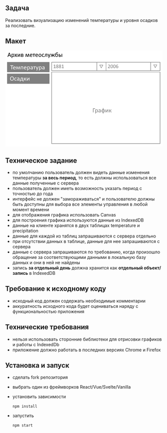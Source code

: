 ## Задача

Реализовать визуализацию изменений температуры и уровня осадков за последние.

## Макет

![image](design.png)

## Техническое задание

-   по умолчанию пользователь должен видеть данные изменения температуры **за весь период**, то есть должны использоваться все данные полученные с сервера
-   пользователь должен иметь возможность указать период с точностью до года
-   интерфейс не должен "замораживаться" и пользователю должны быть доступны для выбора все элементы управления в любой момент времени
-   для отображения графика использовать Canvas
-   для построения графика используются данные из IndexedDB
-   данные на клиенте хранятся в двух таблицах temperature и precipitation
-   данные для каждой из таблиц запрашиваются с сервера отдельно
-   при отсутствии данных в таблице, данные для нее запрашиваются с сервера
-   данные с сервера запрашиваются по требованию, когда произошло обращение за соответствующими данными в локальную базу данных и они в ней не найдены
-   запись **за отдельный день** должна хранится как **отдельный объект/запись** в IndexedDB

## Требование к исходному коду

-   исходный код должен содержать необходимые комментарии
-   аккуратность исходного кода будет оцениваться наряду с функциональностью приложения

## Технические требования

-   нельзя использовать сторонние библиотеки для отрисовки графиков и работы с IndexedDb
-   приложение должно работать в последних версиях Chrome и Firefox

## Установка и запуск

-   сделать fork репозитория

-   выбрать один из фреймворков React/Vue/Svelte/Vanilla

-   установить зависимости

    ```
    npm install
    ```

-   запустить
    ```
    npm start
    ```
